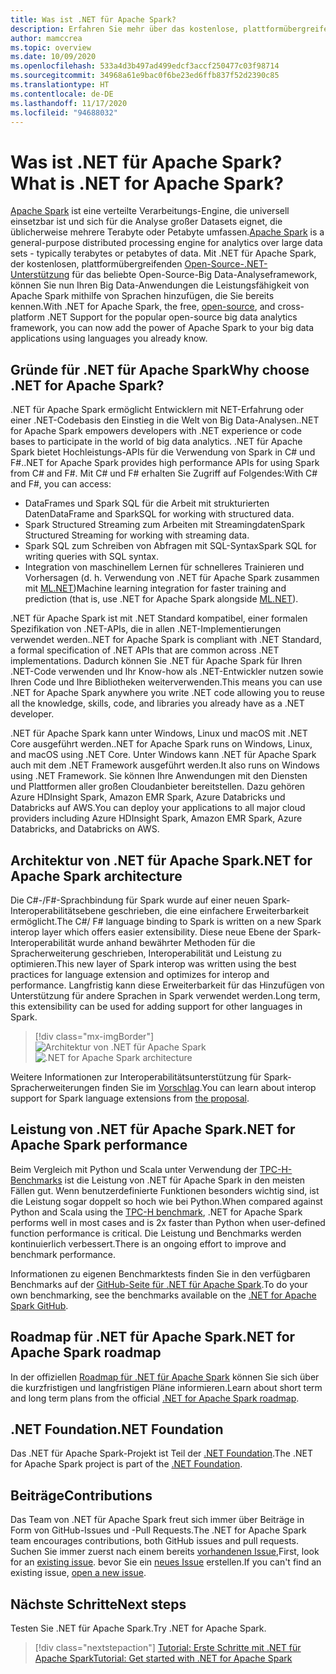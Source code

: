 ```yaml
---
title: Was ist .NET für Apache Spark?
description: Erfahren Sie mehr über das kostenlose, plattformübergreifende und für Big Data Analytics geeignete Open-Source-Framework .NET für Apache Spark, mit dem Sie Spark für Ihren .NET-Code verwenden können.
author: mamccrea
ms.topic: overview
ms.date: 10/09/2020
ms.openlocfilehash: 533a4d3b497ad499edcf3accf250477c03f98714
ms.sourcegitcommit: 34968a61e9bac0f6be23ed6ffb837f52d2390c85
ms.translationtype: HT
ms.contentlocale: de-DE
ms.lasthandoff: 11/17/2020
ms.locfileid: "94688032"
---
```

# <a name="what-is-net-for-apache-spark"></a><span data-ttu-id="f22f1-103">Was ist .NET für Apache Spark?</span><span class="sxs-lookup"><span data-stu-id="f22f1-103">What is .NET for Apache Spark?</span></span>

<span data-ttu-id="f22f1-104">[Apache Spark](what-is-spark.md) ist eine verteilte Verarbeitungs-Engine, die universell einsetzbar ist und sich für die Analyse großer Datasets eignet, die üblicherweise mehrere Terabyte oder Petabyte umfassen.</span><span class="sxs-lookup"><span data-stu-id="f22f1-104">[Apache Spark](what-is-spark.md) is a general-purpose distributed processing engine for analytics over large data sets - typically terabytes or petabytes of data.</span></span> <span data-ttu-id="f22f1-105">Mit .NET für Apache Spark, der kostenlosen, plattformübergreifenden [Open-Source-.NET-Unterstützung](https://github.com/dotnet/spark) für das beliebte Open-Source-Big Data-Analyseframework, können Sie nun Ihren Big Data-Anwendungen die Leistungsfähigkeit von Apache Spark mithilfe von Sprachen hinzufügen, die Sie bereits kennen.</span><span class="sxs-lookup"><span data-stu-id="f22f1-105">With .NET for Apache Spark, the free, [open-source](https://github.com/dotnet/spark), and cross-platform .NET Support for the popular open-source big data analytics framework, you can now add the power of Apache Spark to your big data applications using languages you already know.</span></span>

## <a name="why-choose-net-for-apache-spark"></a><span data-ttu-id="f22f1-106">Gründe für .NET für Apache Spark</span><span class="sxs-lookup"><span data-stu-id="f22f1-106">Why choose .NET for Apache Spark?</span></span>

<span data-ttu-id="f22f1-107">.NET für Apache Spark ermöglicht Entwicklern mit NET-Erfahrung oder einer .NET-Codebasis den Einstieg in die Welt von Big Data-Analysen.</span><span class="sxs-lookup"><span data-stu-id="f22f1-107">.NET for Apache Spark empowers developers with .NET experience or code bases to participate in the world of big data analytics.</span></span> <span data-ttu-id="f22f1-108">.NET für Apache Spark bietet Hochleistungs-APIs für die Verwendung von Spark in C# und F#.</span><span class="sxs-lookup"><span data-stu-id="f22f1-108">.NET for Apache Spark provides high performance APIs for using Spark from C# and F#.</span></span> <span data-ttu-id="f22f1-109">Mit C# und F# erhalten Sie Zugriff auf Folgendes:</span><span class="sxs-lookup"><span data-stu-id="f22f1-109">With C# and F#, you can access:</span></span>

* <span data-ttu-id="f22f1-110">DataFrames und Spark SQL für die Arbeit mit strukturierten Daten</span><span class="sxs-lookup"><span data-stu-id="f22f1-110">DataFrame and SparkSQL for working with structured data.</span></span>
* <span data-ttu-id="f22f1-111">Spark Structured Streaming zum Arbeiten mit Streamingdaten</span><span class="sxs-lookup"><span data-stu-id="f22f1-111">Spark Structured Streaming for working with streaming data.</span></span>
* <span data-ttu-id="f22f1-112">Spark SQL zum Schreiben von Abfragen mit SQL-Syntax</span><span class="sxs-lookup"><span data-stu-id="f22f1-112">Spark SQL for writing queries with SQL syntax.</span></span>
* <span data-ttu-id="f22f1-113">Integration von maschinellem Lernen für schnelleres Trainieren und Vorhersagen (d. h. Verwendung von .NET für Apache Spark zusammen mit [ML.NET](https://dot.net/ml))</span><span class="sxs-lookup"><span data-stu-id="f22f1-113">Machine learning integration for faster training and prediction (that is, use .NET for Apache Spark alongside [ML.NET](https://dot.net/ml)).</span></span>

<span data-ttu-id="f22f1-114">.NET für Apache Spark ist mit .NET Standard kompatibel, einer formalen Spezifikation von .NET-APIs, die in allen .NET-Implementierungen verwendet werden.</span><span class="sxs-lookup"><span data-stu-id="f22f1-114">.NET for Apache Spark is compliant with .NET Standard, a formal specification of .NET APIs that are common across .NET implementations.</span></span> <span data-ttu-id="f22f1-115">Dadurch können Sie .NET für Apache Spark für Ihren .NET-Code verwenden und Ihr Know-how als .NET-Entwickler nutzen sowie Ihren Code und Ihre Bibliotheken weiterverwenden.</span><span class="sxs-lookup"><span data-stu-id="f22f1-115">This means you can use .NET for Apache Spark anywhere you write .NET code allowing you to reuse all the knowledge, skills, code, and libraries you already have as a .NET developer.</span></span>

<span data-ttu-id="f22f1-116">.NET für Apache Spark kann unter Windows, Linux und macOS mit .NET Core ausgeführt werden.</span><span class="sxs-lookup"><span data-stu-id="f22f1-116">.NET for Apache Spark runs on Windows, Linux, and macOS using .NET Core.</span></span> <span data-ttu-id="f22f1-117">Unter Windows kann .NET für Apache Spark auch mit dem .NET Framework ausgeführt werden.</span><span class="sxs-lookup"><span data-stu-id="f22f1-117">It also runs on Windows using .NET Framework.</span></span> <span data-ttu-id="f22f1-118">Sie können Ihre Anwendungen mit den Diensten und Plattformen aller großen Cloudanbieter bereitstellen. Dazu gehören Azure HDInsight Spark, Amazon EMR Spark, Azure Databricks und Databricks auf AWS.</span><span class="sxs-lookup"><span data-stu-id="f22f1-118">You can deploy your applications to all major cloud providers including Azure HDInsight Spark, Amazon EMR Spark, Azure Databricks, and Databricks on AWS.</span></span>

## <a name="net-for-apache-spark-architecture"></a><span data-ttu-id="f22f1-119">Architektur von .NET für Apache Spark</span><span class="sxs-lookup"><span data-stu-id="f22f1-119">.NET for Apache Spark architecture</span></span>

<span data-ttu-id="f22f1-120">Die C#-/F#-Sprachbindung für Spark wurde auf einer neuen Spark-Interoperabilitätsebene geschrieben, die eine einfachere Erweiterbarkeit ermöglicht.</span><span class="sxs-lookup"><span data-stu-id="f22f1-120">The C#/ F# language binding to Spark is written on a new Spark interop layer which offers easier extensibility.</span></span> <span data-ttu-id="f22f1-121">Diese neue Ebene der Spark-Interoperabilität wurde anhand bewährter Methoden für die Spracherweiterung geschrieben, Interoperabilität und Leistung zu optimieren.</span><span class="sxs-lookup"><span data-stu-id="f22f1-121">This new layer of Spark interop was written using the best practices for language extension and optimizes for interop and performance.</span></span> <span data-ttu-id="f22f1-122">Langfristig kann diese Erweiterbarkeit für das Hinzufügen von Unterstützung für andere Sprachen in Spark verwendet werden.</span><span class="sxs-lookup"><span data-stu-id="f22f1-122">Long term, this extensibility can be used for adding support for other languages in Spark.</span></span>

> [!div class="mx-imgBorder"]
> <span data-ttu-id="f22f1-123">![Architektur von .NET für Apache Spark](media/dotnet-spark-architecture.png)</span><span class="sxs-lookup"><span data-stu-id="f22f1-123">![.NET for Apache Spark architecture](media/dotnet-spark-architecture.png)</span></span>

<span data-ttu-id="f22f1-124">Weitere Informationen zur Interoperabilitätsunterstützung für Spark-Spracherweiterungen finden Sie im [Vorschlag](https://issues.apache.org/jira/browse/SPARK-26257).</span><span class="sxs-lookup"><span data-stu-id="f22f1-124">You can learn about interop support for Spark language extensions from [the proposal](https://issues.apache.org/jira/browse/SPARK-26257).</span></span>

## <a name="net-for-apache-spark-performance"></a><span data-ttu-id="f22f1-125">Leistung von .NET für Apache Spark</span><span class="sxs-lookup"><span data-stu-id="f22f1-125">.NET for Apache Spark performance</span></span>

<span data-ttu-id="f22f1-126">Beim Vergleich mit Python und Scala unter Verwendung der [TPC-H-Benchmarks](http://www.tpc.org/tpch/) ist die Leistung von .NET für Apache Spark in den meisten Fällen gut. Wenn benutzerdefinierte Funktionen besonders wichtig sind, ist die Leistung sogar doppelt so hoch wie bei Python.</span><span class="sxs-lookup"><span data-stu-id="f22f1-126">When compared against Python and Scala using the [TPC-H benchmark](http://www.tpc.org/tpch/), .NET for Apache Spark performs well in most cases and is 2x faster than Python when user-defined function performance is critical.</span></span> <span data-ttu-id="f22f1-127">Die Leistung und Benchmarks werden kontinuierlich verbessert.</span><span class="sxs-lookup"><span data-stu-id="f22f1-127">There is an ongoing effort to improve and benchmark performance.</span></span>

<span data-ttu-id="f22f1-128">Informationen zu eigenen Benchmarktests finden Sie in den verfügbaren Benchmarks auf der [GitHub-Seite für .NET für Apache Spark](https://github.com/dotnet/spark/tree/master/benchmark).</span><span class="sxs-lookup"><span data-stu-id="f22f1-128">To do your own benchmarking, see the benchmarks available on the [.NET for Apache Spark GitHub](https://github.com/dotnet/spark/tree/master/benchmark).</span></span>

## <a name="net-for-apache-spark-roadmap"></a><span data-ttu-id="f22f1-129">Roadmap für .NET für Apache Spark</span><span class="sxs-lookup"><span data-stu-id="f22f1-129">.NET for Apache Spark roadmap</span></span>

<span data-ttu-id="f22f1-130">In der offiziellen [Roadmap für .NET für Apache Spark](https://github.com/dotnet/spark/blob/master/ROADMAP.md) können Sie sich über die kurzfristigen und langfristigen Pläne informieren.</span><span class="sxs-lookup"><span data-stu-id="f22f1-130">Learn about short term and long term plans from the official [.NET for Apache Spark roadmap](https://github.com/dotnet/spark/blob/master/ROADMAP.md).</span></span>

## <a name="net-foundation"></a><span data-ttu-id="f22f1-131">.NET Foundation</span><span class="sxs-lookup"><span data-stu-id="f22f1-131">.NET Foundation</span></span>

<span data-ttu-id="f22f1-132">Das .NET für Apache Spark-Projekt ist Teil der [.NET Foundation](https://www.dotnetfoundation.org/).</span><span class="sxs-lookup"><span data-stu-id="f22f1-132">The .NET for Apache Spark project is part of the [.NET Foundation](https://www.dotnetfoundation.org/).</span></span>

## <a name="contributions"></a><span data-ttu-id="f22f1-133">Beiträge</span><span class="sxs-lookup"><span data-stu-id="f22f1-133">Contributions</span></span>

<span data-ttu-id="f22f1-134">Das Team von .NET für Apache Spark freut sich immer über Beiträge in Form von GitHub-Issues und -Pull Requests.</span><span class="sxs-lookup"><span data-stu-id="f22f1-134">The .NET for Apache Spark team encourages contributions, both GitHub issues and pull requests.</span></span> <span data-ttu-id="f22f1-135">Suchen Sie immer zuerst nach einem bereits [vorhandenen Issue](https://github.com/dotnet/spark/issues),</span><span class="sxs-lookup"><span data-stu-id="f22f1-135">First, look for an [existing issue](https://github.com/dotnet/spark/issues).</span></span> <span data-ttu-id="f22f1-136">bevor Sie ein [neues Issue](https://github.com/dotnet/spark/issues?utf8=%E2%9C%93&q=is%3Aissue+is%3Aopen+) erstellen.</span><span class="sxs-lookup"><span data-stu-id="f22f1-136">If you can't find an existing issue, [open a new issue](https://github.com/dotnet/spark/issues?utf8=%E2%9C%93&q=is%3Aissue+is%3Aopen+).</span></span>

## <a name="next-steps"></a><span data-ttu-id="f22f1-137">Nächste Schritte</span><span class="sxs-lookup"><span data-stu-id="f22f1-137">Next steps</span></span>

<span data-ttu-id="f22f1-138">Testen Sie .NET für Apache Spark.</span><span class="sxs-lookup"><span data-stu-id="f22f1-138">Try .NET for Apache Spark.</span></span>
> [!div class="nextstepaction"]
> [<span data-ttu-id="f22f1-139">Tutorial: Erste Schritte mit .NET für Apache Spark</span><span class="sxs-lookup"><span data-stu-id="f22f1-139">Tutorial: Get started with .NET for Apache Spark</span></span>](./tutorials/get-started.md)
